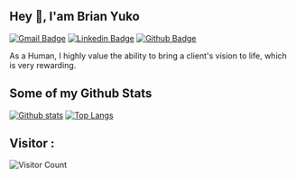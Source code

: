 ## Hey 👋, I'am Brian Yuko
[![Gmail Badge](https://img.shields.io/badge/-brianyuko45@gmail.com-c14438?style=flat&logo=Gmail&logoColor=white&link=mailto:brianyuko45@gmail.com)](mailto:brianyuko45@gmail.com) 
[![Linkedin Badge](https://img.shields.io/badge/-https://www.linkedin.com/in/brianyuko/-0072b1?style=flat&logo=Linkedin&logoColor=white&link=https://www.linkedin.com/in/https://www.linkedin.com/in/brianyuko//)](https://www.linkedin.com/in/https://www.linkedin.com/in/brianyuko//) [![Github Badge](https://img.shields.io/badge/-Brianyuko-grey?style=flat&logo=github&logoColor=white&link=https://github.com/Brianyuko/)](https://www.github.com/Brianyuko/) <p align='left'>As a Human, I highly value the ability to bring a client's vision to life, which is very rewarding.</p>
## Some of my Github Stats

[![Github stats](https://github-readme-stats.vercel.app/api?username=Brianyuko&show_icons=true&include_all_commits=true)](https://github.com/Brianyuko/github-readme-stats)
[![Top Langs](https://github-readme-stats.vercel.app/api/top-langs/?username=Brianyuko&layout=compact)](https://github.com/Brianyuko/github-readme-stats)

## Visitor :
![Visitor Count](https://profile-counter.glitch.me/Brianyuko/count.svg)
